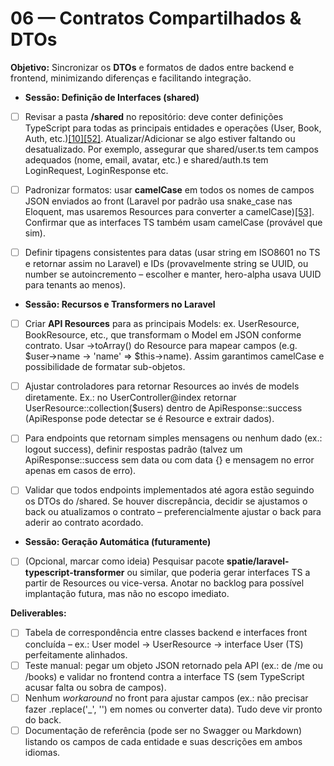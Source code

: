# 06 — Contratos Compartilhados & DTOs

**Objetivo:** Sincronizar os **DTOs** e formatos de dados entre backend e frontend, minimizando diferenças e facilitando integração.

* **Sessão: Definição de Interfaces (shared)**

* [ ] Revisar a pasta **/shared** no repositório: deve conter definições TypeScript para todas as principais entidades e operações (User, Book, Auth, etc.)[\[10\]](https://github.com/tiagohaasouza/hero-alpha/blob/85e28bcc6b12e118f300d17cfad3d2c37f2760ab/app/ROADMAP.md#L69-L77)[\[52\]](https://github.com/tiagohaasouza/hero-alpha/blob/85e28bcc6b12e118f300d17cfad3d2c37f2760ab/app/ROADMAP.md#L73-L81). Atualizar/Adicionar se algo estiver faltando ou desatualizado. Por exemplo, assegurar que shared/user.ts tem campos adequados (nome, email, avatar, etc.) e shared/auth.ts tem LoginRequest, LoginResponse etc.

* [ ] Padronizar formatos: usar **camelCase** em todos os nomes de campos JSON enviados ao front (Laravel por padrão usa snake\_case nas Eloquent, mas usaremos Resources para converter a camelCase)[\[53\]](https://github.com/tiagohaasouza/hero-alpha/blob/85e28bcc6b12e118f300d17cfad3d2c37f2760ab/app/ROADMAP.md#L87-L95). Confirmar que as interfaces TS também usam camelCase (provável que sim).

* [ ] Definir tipagens consistentes para datas (usar string em ISO8601 no TS e retornar assim no Laravel) e IDs (provavelmente string se UUID, ou number se autoincremento – escolher e manter, hero-alpha usava UUID para tenants ao menos).

* **Sessão: Recursos e Transformers no Laravel**

* [ ] Criar **API Resources** para as principais Models: ex. UserResource, BookResource, etc., que transformam o Model em JSON conforme contrato. Usar -\>toArray() do Resource para mapear campos (e.g. $user-\>name -\> 'name' \=\> $this-\>name). Assim garantimos camelCase e possibilidade de formatar sub-objetos.

* [ ] Ajustar controladores para retornar Resources ao invés de models diretamente. Ex.: no UserController@index retornar UserResource::collection($users) dentro de ApiResponse::success (ApiResponse pode detectar se é Resource e extrair dados).

* [ ] Para endpoints que retornam simples mensagens ou nenhum dado (ex.: logout success), definir respostas padrão (talvez um ApiResponse::success sem data ou com data {} e mensagem no error apenas em casos de erro).

* [ ] Validar que todos endpoints implementados até agora estão seguindo os DTOs do /shared. Se houver discrepância, decidir se ajustamos o back ou atualizamos o contrato – preferencialmente ajustar o back para aderir ao contrato acordado.

* **Sessão: Geração Automática (futuramente)**

* [ ] (Opcional, marcar como ideia) Pesquisar pacote **spatie/laravel-typescript-transformer** ou similar, que poderia gerar interfaces TS a partir de Resources ou vice-versa. Anotar no backlog para possível implantação futura, mas não no escopo imediato.

**Deliverables:**  
- [ ] Tabela de correspondência entre classes backend e interfaces front concluída – ex.: User model -\> UserResource -\> interface User (TS) perfeitamente alinhados.  
- [ ] Teste manual: pegar um objeto JSON retornado pela API (ex.: de /me ou /books) e validar no frontend contra a interface TS (sem TypeScript acusar falta ou sobra de campos).  
- [ ] Nenhum *workaround* no front para ajustar campos (ex.: não precisar fazer .replace('\_', '') em nomes ou converter data). Tudo deve vir pronto do back.  
- [ ] Documentação de referência (pode ser no Swagger ou Markdown) listando os campos de cada entidade e suas descrições em ambos idiomas.
